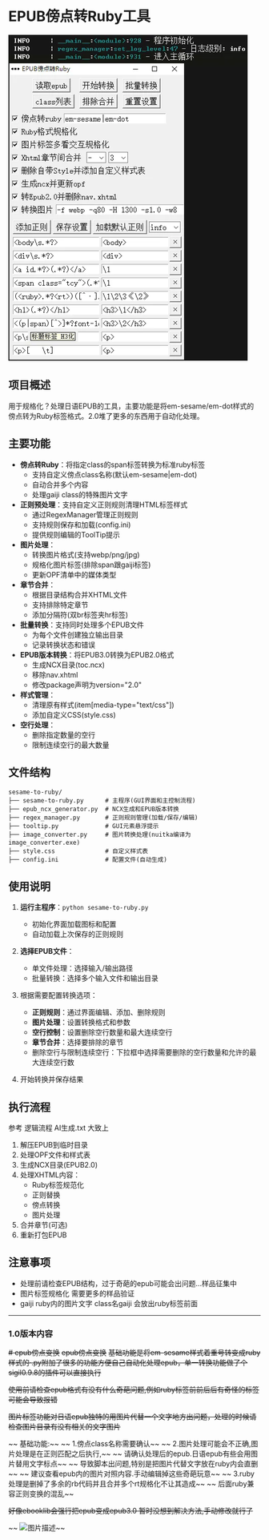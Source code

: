 # EPUB傍点转Ruby工具
![图片描述](250530.webp)

## 项目概述
用于规格化？处理日语EPUB的工具，主要功能是将em-sesame/em-dot样式的傍点转为Ruby标签格式。2.0堆了更多的东西用于自动化处理。

## 主要功能
- **傍点转Ruby**：将指定class的span标签转换为标准ruby标签
  - 支持自定义傍点class名称(默认em-sesame|em-dot)
  - 自动合并多个<rt>内容
  - 处理gaiji class的特殊图片文字
- **正则预处理**：支持自定义正则规则清理HTML标签样式
  - 通过RegexManager管理正则规则
  - 支持规则保存和加载(config.ini)
  - 提供规则编辑的ToolTip提示
- **图片处理**：
  - 转换图片格式(支持webp/png/jpg)
  - 规格化图片标签(排除span跟gaiji标签)
  - 更新OPF清单中的媒体类型
- **章节合并**：
  - 根据目录结构合并XHTML文件
  - 支持排除特定章节
  - 添加分隔符(双br标签夹hr标签)
- **批量转换**：支持同时处理多个EPUB文件
  - 为每个文件创建独立输出目录
  - 记录转换状态和错误
- **EPUB版本转换**：将EPUB3.0转换为EPUB2.0格式
  - 生成NCX目录(toc.ncx)
  - 移除nav.xhtml
  - 修改package声明为version="2.0"
- **样式管理**：
  - 清理原有样式(item[media-type="text/css"])
  - 添加自定义CSS(style.css)
- **空行处理**：
  - 删除指定数量的空行
  - 限制连续空行的最大数量

## 文件结构
```
sesame-to-ruby/
├── sesame-to-ruby.py      # 主程序(GUI界面和主控制流程)
├── epub_ncx_generator.py  # NCX生成和EPUB版本转换
├── regex_manager.py       # 正则规则管理(加载/保存/编辑)
├── tooltip.py             # GUI元素悬浮提示
├── image_converter.py     # 图片转换处理(nuitka编译为image_converter.exe)
├── style.css              # 自定义样式表
├── config.ini             # 配置文件(自动生成)
```

## 使用说明
1. **运行主程序**：`python sesame-to-ruby.py`
   - 初始化界面加载图标和配置
   - 自动加载上次保存的正则规则

2. **选择EPUB文件**：
   - 单文件处理：选择输入/输出路径
   - 批量转换：选择多个输入文件和输出目录

3. 根据需要配置转换选项：
   - **正则规则**：通过界面编辑、添加、删除规则
   - **图片处理**：设置转换格式和参数
   - **空行控制**：设置删除空行数量和最大连续空行
   - **章节合并**：选择要排除的章节
   - 删除空行与限制连续空行：下拉框中选择需要删除的空行数量和允许的最大连续空行数

4. 开始转换并保存结果

## 执行流程
参考 逻辑流程 AI生成.txt
大致上
1. 解压EPUB到临时目录
2. 处理OPF文件和样式表
3. 生成NCX目录(EPUB2.0)
4. 处理XHTML内容：
   - Ruby标签规范化
   - 正则替换
   - 傍点转换
   - 图片处理
5. 合并章节(可选)
6. 重新打包EPUB

## 注意事项
- 处理前请检查EPUB结构，过于奇葩的epub可能会出问题...样品征集中
- 图片标签规格化 需要更多的样品验证
- gaiji ruby内的图片文字 class名gaiji 会放出ruby标签前面


---

### 1.0版本内容
~~# epub傍点变换~~
~~epub傍点变换~~
~~基础功能是将em-sesame样式着重号转变成ruby样式的·.py附加了很多的功能方便自己自动化处理epub，单一转换功能做了个sigil0.9.8的插件可以直接执行~~

~~使用前请检查epub格式有没有什么奇葩问题,例如ruby标签前前后后有奇怪的标签可能会导致报错~~

~~图片标签功能对日语epub独特的用图片代替一个文字地方出问题，处理的时候请检查图片目录有没有相关的文字图片~~

~~        基础功能:~~
~~        1.傍点class名称需要确认~~
~~        2.图片处理可能会不正确,图片处理是在正则匹配之后执行,~~
~~        请确认处理后的epub.日语epub有些会用图片替用文字标点~~
~~        导致脚本出问题,特别是把图片代替文字放在ruby内会直删~~
~~        建议查看epub内的图片对照内容.手动编辑掉这些奇葩玩意~~
~~        3.ruby处理是删掉了多余的rb代码并且合并多个rt规格化不让其造成~~
~~        后面ruby兼容正则变换的混乱~~

~~好像ebooklib会强行把epub变成epub3.0  暂时没想到解决方法,手动修改就行了~~

~~   ![图片描述](20230824192745.png)~~
